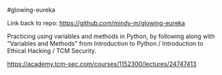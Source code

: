 #glowing-eureka

Link back to repo: https://github.com/mindy-m/glowing-eureka


Practicing using variables and methods in Python, by following along with "Variables and Methods" from Introduction to Python / Introduction to Ethical Hacking / TCM Security.

https://academy.tcm-sec.com/courses/1152300/lectures/24747413